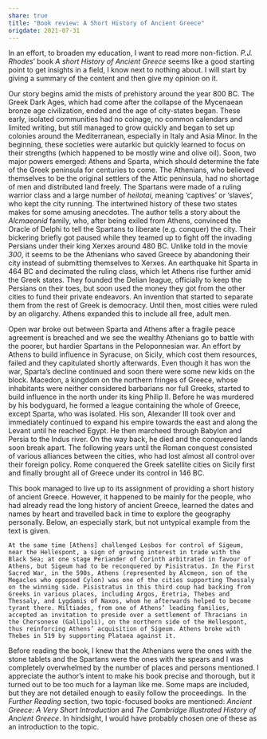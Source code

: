 ```yaml
---
share: true
title: "Book review: A Short History of Ancient Greece"
origdate: 2021-07-31
---
```

In an effort, to broaden my education, I want to read more non-fiction. _P.J. Rhodes_’ book _A short History of Ancient Greece_ seems like a good starting point to get insights in a field, I know next to nothing about. I will start by giving a summary of the content and then give my opinion on it.

Our story begins amid the mists of prehistory around the year 800 BC. The Greek Dark Ages, which had come after the collapse of the Mycenaean bronze age civilization, ended and the age of city-states began. These early, isolated communities had no coinage, no common calendars and limited writing, but still managed to grow quickly and began to set up colonies around the Mediterranean, especially in Italy and Asia Minor. In the beginning, these societies were autarkic but quickly learned to focus on their strengths (which happened to be mostly wine and olive oil). Soon, two major powers emerged: Athens and Sparta, which should determine the fate of the Greek peninsula for centuries to come. The Athenians, who believed themselves to be the original settlers of the Attic peninsula, had no shortage of men and distributed land freely. The Spartans were made of a ruling warrior class and a large number of _heilotai_, meaning ‘captives’ or ‘slaves’, who kept the city running. The intertwined history of these two states makes for some amusing anecdotes. The author tells a story about the _Alcmaeonid_ family, who, after being exiled from Athens, convinced the Oracle of Delphi to tell the Spartans to liberate (e.g. conquer) the city. Their bickering briefly got paused while they teamed up to fight off the invading Persians under their king Xerxes around 480 BC. Unlike told in the movie _300_, it seems to be the Athenians who saved Greece by abandoning their city instead of submitting themselves to Xerxes. An earthquake hit Sparta in 464 BC and decimated the ruling class, which let Athens rise further amid the Greek states. They founded the Delian league, officially to keep the Persians on their toes, but soon used the money they got from the other cities to fund their private endeavors. An invention that started to separate them from the rest of Greek is democracy. Until then, most cities were ruled by an oligarchy. Athens expanded this to include all free, adult men.

Open war broke out between Sparta and Athens after a fragile peace agreement is breached and we see the wealthy Athenians go to battle with the poorer, but hardier Spartans in the Peloponnesian war. An effort by Athens to build influence in Syracuse, on Sicily, which cost them resources, failed and they capitulated shortly afterwards. Even though it has won the war, Sparta’s decline continued and soon there were some new kids on the block. Macedon, a kingdom on the northern fringes of Greece, whose inhabitants were neither considered barbarians nor full Greeks, started to build influence in the north under its king Philip II. Before he was murdered by his bodyguard, he formed a league containing the whole of Greece, except Sparta, who was isolated. His son, Alexander III took over and immediately continued to expand his empire towards the east and along the Levant until he reached Egypt. He then marcheed through Babylon and Persia to the Indus river. On the way back, he died and the conquered lands soon break apart. The following years until the Roman conquest consisted of various alliances between the cities, who had lost almost all control over their foreign policy. Rome conquered the Greek satellite cities on Sicily first and finally brought all of Greece under its control in 146 BC.

This book managed to live up to its assignment of providing a short history of ancient Greece. However, it happened to be mainly for the people, who had already read the long history of ancient Greece, learned the dates and names by heart and travelled back in time to explore the geography personally. Below, an especially stark, but not untypical example from the text is given.


`At the same time [Athens] challenged Lesbos for control of Sigeum, near the Hellespont, a sign of growing interest in trade with the Black Sea; at one stage Periander of Corinth arbitrated in favour of Athens, but Sigeum had to be reconquered by Pisistratus. In the First Sacred War, in the 590s, Athens (represented by Alcmeon, son of the Megacles who opposed Cylon) was one of the cities supporting Thessaly on the winning side. Pisistratus in this third coup had backing from Greeks in various places, including Argos, Eretria, Thebes and Thessaly, and Lygdamis of Naxos, whom he afterwards helped to become tyrant there. Miltiades, from one of Athens’ leading families, accepted an invitation to preside over a settlement of Thracians in the Chersonese (Gallipoli), on the northern side of the Hellespont, thus reinforcing Athens’ acquisition of Sigeum. Athens broke with Thebes in 519 by supporting Plataea against it.`


Before reading the book, I knew that the Athenians were the ones with the stone tablets and the Spartans were the ones with the spears and I was completely overwhelmed by the number of places and persons mentioned. I appreciate the author’s intent to make his book precise and thorough, but it turned out to be too much for a layman like me. Some maps are included, but they are not detailed enough to easily follow the proceedings.  In the _Further Reading_ section, two topic-focused books are mentioned: _Ancient Greece: A Very Short Introduction_ and _The Cambridge Illustrated History of Ancient Greece_. In hindsight, I would have probably chosen one of these as an introduction to the topic.